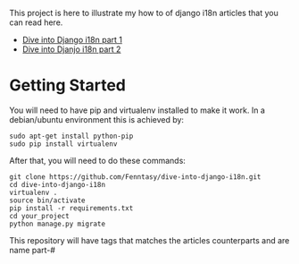 This project is here to illustrate my how to of django i18n articles that you can read here.

* [Dive into Django i18n part 1](http://www.metod.io/blog/2015/05/05/django-i18n-part-1/)
* [Dive into Djanjo i18n part 2](http://www.metod.io/blog/2015/07/22/dive-django-i18n-part-2/)

# Getting Started

You will need to have pip and virtualenv installed to make it work. In a debian/ubuntu environment this is achieved by:

    sudo apt-get install python-pip
    sudo pip install virtualenv

After that, you will need to do these commands:

    git clone https://github.com/Fenntasy/dive-into-django-i18n.git
    cd dive-into-django-i18n
    virtualenv .
    source bin/activate
    pip install -r requirements.txt
    cd your_project
    python manage.py migrate

This repository will have tags that matches the articles counterparts and are name part-#
